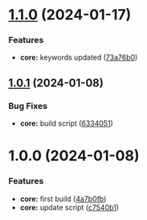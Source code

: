 # [1.1.0](https://github.com/muhammadumair1019/react-native-story-carousel/compare/1.0.1...1.1.0) (2024-01-17)


### Features

* **core:** keywords updated ([73a76b0](https://github.com/muhammadumair1019/react-native-story-carousel/commit/73a76b02dcfd847e51caca6f721ff7b20ea447b9))

## [1.0.1](https://github.com/muhammadumair1019/react-native-story-carousel/compare/1.0.0...1.0.1) (2024-01-08)


### Bug Fixes

* **core:** build script ([6334051](https://github.com/muhammadumair1019/react-native-story-carousel/commit/6334051d92a7bf4a2f4b1ad83c7b1b70b1ee46c9))

# 1.0.0 (2024-01-08)


### Features

* **core:** first build ([4a7b0fb](https://github.com/muhammadumair1019/react-native-story-carousel/commit/4a7b0fb5ed4de77bc3c67c5fd09d20f88d915c5d))
* **core:** update script ([c7540b1](https://github.com/muhammadumair1019/react-native-story-carousel/commit/c7540b1fd7aec26b439ecf98603c0ba9a53eaca2))
